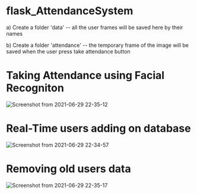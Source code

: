 # flask_AttendanceSystem

a) Create a folder 'data' 
-- all the user frames will be saved here by their names

b) Create a folder 'attendance'
-- the temporary frame of the image will be saved when the user press take attendance button



# Taking Attendance using Facial Recogniton
![Screenshot from 2021-06-29 22-35-12](https://user-images.githubusercontent.com/48386064/123840420-ed1f3a80-d92b-11eb-94f8-5c5c70e439ae.png)


# Real-Time users adding on database
![Screenshot from 2021-06-29 22-34-57](https://user-images.githubusercontent.com/48386064/123840548-117b1700-d92c-11eb-969c-8eaf586bb14b.png)


# Removing old users data
![Screenshot from 2021-06-29 22-35-17](https://user-images.githubusercontent.com/48386064/123840639-33749980-d92c-11eb-9e89-d3fb46c38a98.png)

